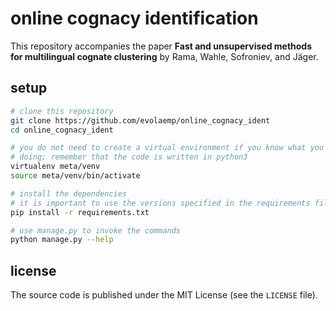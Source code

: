 # online cognacy identification

This repository accompanies the paper **Fast and unsupervised methods for
multilingual cognate clustering** by Rama, Wahle, Sofroniev, and Jäger.


## setup

```bash
# clone this repository
git clone https://github.com/evolaemp/online_cognacy_ident
cd online_cognacy_ident

# you do not need to create a virtual environment if you know what you are
# doing; remember that the code is written in python3
virtualenv meta/venv
source meta/venv/bin/activate

# install the dependencies
# it is important to use the versions specified in the requirements file
pip install -r requirements.txt

# use manage.py to invoke the commands
python manage.py --help
```


## license

The source code is published under the MIT License (see the `LICENSE` file).
